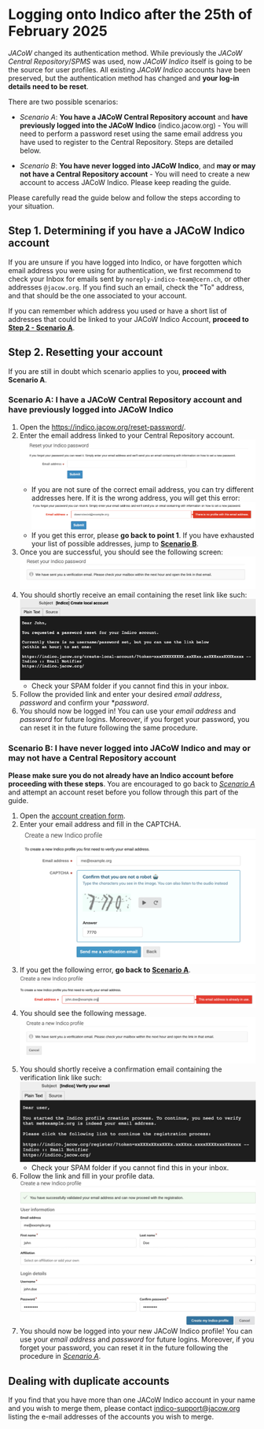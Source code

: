 # Logging onto Indico after the 25th of February 2025

*JACoW* changed its authentication method. While previously the *JACoW Central Repository*/*SPMS* was used, now *JACoW Indico* itself is going to be the source for user profiles. All existing *JACoW Indico* accounts have been preserved, but the authentication method has changed and **your log-in details need to be reset**.

There are two possible scenarios:

- *Scenario A*: **You have a JACoW Central Repository account** and **have previously logged into the JACoW Indico** (indico.jacow.org) - You will need to perform a password reset using the same email address you have used to register to the Central Repository. Steps are detailed below.

- *Scenario B*: **You have never logged into JACoW Indico**, and **may or may not have a Central Repository account** - You will need to create a new account to access JACoW Indico. Please keep reading the guide.

Please carefully read the guide below and follow the steps according to your situation.

## Step 1. Determining if you have a JACoW Indico account

If you are unsure if you have logged into Indico, or have forgotten which email address you were using for authentication, we first recommend to check your Inbox for emails sent by `noreply-indico-team@cern.ch`, or other addresses `@jacow.org`. If you find such an email, check the "To" address, and that should be the one associated to your account.

If you can remember which address you used or have a short list of addresses that could be linked to your JACoW Indico Account, **proceed to [Step 2 - Scenario A](#scenario-a-i-have-a-jacow-central-repository-account-and-have-previously-logged-into-jacow-indico)**.

## Step 2. Resetting your account

If you are still in doubt which scenario applies to you, **proceed with Scenario A**.

### Scenario A: I have a JACoW Central Repository account and have previously logged into JACoW Indico

1. Open the https://indico.jacow.org/reset-password/.
2. Enter the email address linked to your Central Repository account. ![](img/login_reset.png)
     - If you are not sure of the correct email address, you can try different addresses here. If it is the wrong address, you will get this error: ![](img/login_reset_error.png)
     - If you get this error, please **go back to point 1**. If you have exhausted your list of possible addresses, jump to **[Scenario B](#scenario-b-i-have-never-logged-into-jacow-indico-and-may-or-may-not-have-a-central-repository-account)**.
3. Once you are successful, you should see the following screen: ![](img/login_reset_success.png)
4. You should shortly receive an email containing the reset link like such: ![](img/login_reset_email.png)
     - Check your SPAM folder if you cannot find this in your inbox.
5. Follow the provided link and enter your desired *email address*, *password* and confirm your **password*.
6. You should now be logged in! You can use your *email address* and *password* for future logins. Moreover, if you forget your password, you can reset it in the future following the same procedure.

### Scenario B: I have never logged into JACoW Indico and may or may not have a Central Repository account

**Please make sure you do not already have an Indico account before proceeding with these steps**. You are encouraged to go back to *[Scenario A](#scenario-a-i-have-a-jacow-central-repository-account-and-have-previously-logged-into-jacow-indico)* and attempt an account reset before you follow through this part of the guide.

1. Open the [account creation form](https://indico.jacow.org/register/).
2. Enter your email address and fill in the CAPTCHA. ![](img/login_create_profile.png)
3. If you get the following error, **go back to [Scenario A](#scenario-a-i-have-a-jacow-central-repository-account-and-have-previously-logged-into-jacow-indico)**. ![](img/login_create_profile_error.png)
4. You should see the following message. ![](img/login_create_profile_success.png)
5. You should shortly receive a confirmation email containing the verification link like such: ![](img/login_create_profile_email.png)
     - Check your SPAM folder if you cannot find this in your inbox.
6. Follow the link and fill in your profile data.
   ![](img/login_create_profile_data.png)
7. You should now be logged into your new JACoW Indico profile! You can use your *email address* and *password* for future logins. Moreover, if you forget your password, you can reset it in the future following the procedure in *[Scenario A](#scenario-a-i-have-a-jacow-central-repository-account-and-have-previously-logged-into-jacow-indico)*.

## Dealing with duplicate accounts

If you find that you have more than one JACoW Indico account in your name and you wish to merge them, please contact indico-support@jacow.org listing the e-mail addresses of the accounts you wish to merge.
